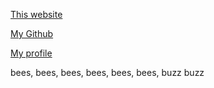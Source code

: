 
<a href="https://landonjf4.github.io/GameDev2022LanJF/">This website</a>

<a href="https://github.com/Landonjf4/GameDev2022LanJF/">My Github</a>

<a href="https://github.com/Landonjf4">My profile</a>

bees, bees, bees, bees, bees, bees, buzz buzz
